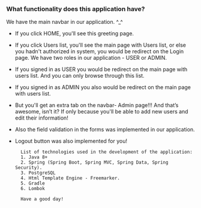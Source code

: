 ### What functionality does this application have?
We have the main navbar in our application. ^_^
- If you click HOME, you'll see this greeting page.
- If you click Users list, you'll see the main page with Users list,
or else you hadn't authorized in system, you would be redirect on the Login page.
We have two roles in our application - USER or ADMIN.
- If you signed in as USER you would be redirect on the main page with users list.
And you can only browse through this list.
- If you signed in as ADMIN you also would be redirect on the main page with users list.
- But you'll get an extra tab on the navbar- Admin page!!!
And that’s awesome, isn’t it? If only because you'll be able to add new users and edit their information!
- Also the field validation in the forms was implemented in our application.
- Logout button was also implemented for you!
        
        List of technologies used in the development of the application:
        1. Java 8+
        2. Spring (Spring Boot, Spring MVC, Spring Data, Spring Security).
        3. PostgreSQL
        4. Html Template Engine - Freemarker.
        5. Gradle
        6. Lombok
        
        Have a good day!